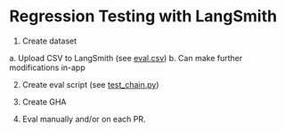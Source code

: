 # Regression Testing with LangSmith


1. Create dataset

a. Upload CSV to LangSmith (see [eval.csv](./data/eval.csv))
b. Can make further modifications in-app

2. Create eval script (see [test_chain.py](./test_chain.py))

3. Create GHA

4. Eval manually and/or on each PR.
